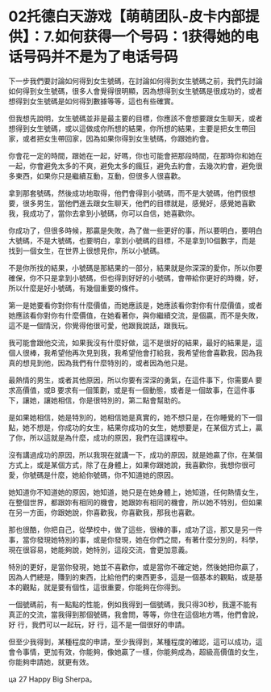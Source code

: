 # 02托德白天游戏【萌萌团队-皮卡内部提供】：7.如何获得一个号码：1获得她的电话号码并不是为了电话号码

下一步我們要討論如何得到女生號碼，在討論如何得到女生號碼之前，我們先討論如何得到女生號碼，很多人會覺得很明顯，因為想得到女生號碼是很成功的，或者想得到女生號碼是如何得到數據等等，這也有些確實。

但我想先說明，女生號碼並非是最主要的目標，你應該不會想要跟女生聊天，或者想得到女生號碼，或以這做成你所想的結果，你所想的結果，主要是把女生帶回家，或者把女生帶回家，因為如果你得到女生號碼，你跟她約會。

你會花一定的時間，跟她在一起，好嗎，你也可能會把那段時間，在那時你和她在一起，你會避免太多的不爽，避免太多的瘋狂，避免去約會，去幾次約會，避免很多東西，如果你只是繼續互動，互動，但很多人很喜歡。

拿到那套號碼，然後成功地取得，他們會得到小號碼，而不是大號碼，他們很想要，很多男生，當他們進去跟女生聊天，他們的目標就是，感覺好，感覺她喜歡我，我成功了，當你去拿到小號碼，你可以自信，她喜歡你。

你成功了，但很多時候，那贏是失敗，為了做一些更好的事，所以要明白，要明白大號碼，不是大號碼，也要明白，拿到小號碼的目標，不是拿到10個數字，而是找到一個女生，在世界上很想見你，所以小號碼。

不是你所找的結果，小號碼是那結果的一部分，結果就是你深深的愛你，所以你要確保，你不只是拿到小號碼，但也得到好好的小號碼，會帶給你更好的時機，好，所以什麼是好小號碼，有幾個重要的條件。

第一是她要看你對你有什麼價值，而她應該是，她應該看你對你有什麼價值，或者她應該看你對你有什麼價值，在她看著你，與你繼續交流，是個贏，而不是失敗，這不是一個情況，你覺得他很可愛，他跟我說話，跟我玩。

我可能會跟他交流，如果我沒有什麼好做，這不是很好的結果，最好的結果是，這個人很棒，我希望他再次見到我，我希望他會打給我，我希望他會喜歡我，因為我真的想見到他，因為我們有什麼特別的，或者因為他只是。

最熱情的男生，或者其他原因，所以你要有深深的勇氣，在這件事下，你需要A 要求高價值，或B 要求有一個策劃，或是有一個動態，或者是一個故事，在這件事下，讓她，讓她相信，你是很特別的，第二點會幫助的。

是如果她相信，她是特別的，她相信她是真實的，她不想只是，在你睡覺的下一個點，她不想是，你成功的女生，結果你成功的女生，她想要是，在某個方式上，贏了你，所以這就是為什麼，成功的原因，我們在這課程中。

沒有講過成功的原因，所以我現在就講一下，成功的原因，就是她贏了你，在某個方式上，或是某個方式，除了在身體上，如果你跟她說，我喜歡你，我想你很可愛，你號碼是什麼，她給你號碼，你不知道她的原因。

她知道你不知道她的原因，她知道，她只是在她身體上，她知道，任何熱情女生，在整個世界，都跟妳有相同的機會，她跟妳有相同的機會，所以她不特別，但如果在另一方面，你跟她說，你喜歡我，你喜歡我，那我也喜歡。

那也很酷，你把自己，從學校中，做了這些，很棒的事，成功了這，那又是另一件事，當你發現她特別的事，或是你發現，她在你們之間，有著什麼分別的，科學，現在很容易，她能夠說，她特別，這段交流，會更加意義。

特別的更好，是當你發現，她並不喜歡你，或是當你不確定她，然後她把你贏了，因為人們總是，賺到的東西，比給他們的東西更多，這是一個基本的觀點，或是基本的觀點，就是要有個性，這很重要，你能夠在你得到。

一個號碼前，有一點點的性能，例如我得到一個號碼，我只得30秒，我還不能有真正的交流，當我得到那個號碼，我會問，等等，你住在這個地方嗎，他們會說，好 行，我們可以一起玩，好 行，這不是一個很好的申請。

但至少我得到，某種程度的申請，至少我得到，某種程度的確認，這可以成功，這會令事情，更加有效，你能夠，像她贏了一樣，你能夠成為，超級高價值的女生，你能夠申請她，就更有效。

ца 27 Happy Big Sherpa。